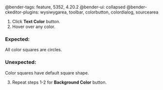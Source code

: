@bender-tags: feature, 5352, 4.20.2
@bender-ui: collapsed
@bender-ckeditor-plugins: wysiwygarea, toolbar, colorbutton, colordialog, sourcearea

1. Click **Text Color** button.
2. Hover over any color.

### Expected:

All color squares are circles.

### Unexpected:

Color squares have default square shape.

3. Repeat steps 1-2 for **Background Color** button.
